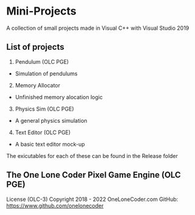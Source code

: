 # Mini-Projects
A collection of small projects made in Visual C++ with Visual Studio 2019

## List of projects
1. Pendulum (OLC PGE)
 * Simulation of pendulums
2. Memory Allocator
 * Unfinished memory alocation logic
3. Physics Sim (OLC PGE)
 * A general physics simulation
4. Text Editor (OLC PGE)
 * A basic text editor mock-up

The exicutables for each of these can be found in the Release folder

## The One Lone Coder Pixel Game Engine (OLC PGE)
License (OLC-3)
Copyright 2018 - 2022 OneLoneCoder.com
GitHub:		https://www.github.com/onelonecoder
